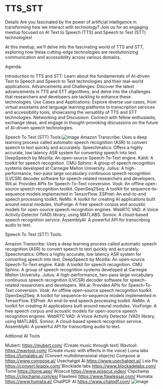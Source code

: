 # TTS_STT

Details
Are you fascinated by the power of artificial intelligence in transforming how we interact with technology? Join us for an engaging meetup focused on AI Text to Speech (TTS) and Speech to Text (STT) technologies!

At this meetup, we'll delve into the fascinating world of TTS and STT, exploring how these cutting-edge technologies are revolutionizing communication and accessibility across various domains.

Agenda:

Introduction to TTS and STT: Learn about the fundamentals of AI-driven Text to Speech and Speech to Text technologies and their real-world applications.
Advancements and Challenges: Discover the latest advancements in TTS and STT algorithms, and delve into the challenges that researchers and developers are tackling to enhance these technologies.
Use Cases and Applications: Explore diverse use cases, from virtual assistants and language learning platforms to transcription services and accessibility tools, showcasing the versatility of TTS and STT technologies.
Networking and Discussion: Connect with fellow enthusiasts, exchange ideas, and engage in thought-provoking discussions on the future of AI-driven speech technologies.

Speech To Text (STT) Tools:![image](https://github.com/achocoza/TTS_STT/assets/933022/7b2a05d9-5794-4e0d-a211-f66c947ad4f3)
Amazon Transcribe: Uses a deep learning process called automatic speech recognition (ASR) to convert speech to text quickly and accurately.
Speechmatics: Offers a highly accurate, low latency ASR system for converting speech into text.
DeepSpeech by Mozilla: An open-source Speech-To-Text engine.
Kaldi: A toolkit for speech recognition.
CMU Sphinx: A group of speech recognition systems developed at Carnegie Mellon University.
Julius: A high-performance, two-pass large vocabulary continuous speech recognition (LVCSR) decoder software for speech-related researchers and developers.
Wit.ai: Provides APIs for Speech-To-Text conversion.
Vosk: An offline open-source speech recognition toolkit.
OpenSeq2Seq: A toolkit for sequence-to-sequence models implemented in TensorFlow.
ESPnet: An end-to-end speech processing toolkit.
NeMo: A toolkit for creating AI applications built around neural modules.
VoxForge: A free speech corpus and acoustic models for open-source speech recognition engines.
WebRTC VAD: A Voice Activity Detector (VAD) library, using MATLABS.
Soniox: A cloud-based speech recognition service.
AssemblyAI: A powerful API for transcribing audio to text.

Speech To Text (STT) Tools:

Amazon Transcribe: Uses a deep learning process called automatic speech recognition (ASR) to convert speech to text quickly and accurately.
Speechmatics: Offers a highly accurate, low latency ASR system for converting speech into text.
DeepSpeech by Mozilla: An open-source Speech-To-Text engine.
Kaldi: A toolkit for speech recognition.
CMU Sphinx: A group of speech recognition systems developed at Carnegie Mellon University.
Julius: A high-performance, two-pass large vocabulary continuous speech recognition (LVCSR) decoder software for speech-related researchers and developers.
Wit.ai: Provides APIs for Speech-To-Text conversion.
Vosk: An offline open-source speech recognition toolkit.
OpenSeq2Seq: A toolkit for sequence-to-sequence models implemented in TensorFlow.
ESPnet: An end-to-end speech processing toolkit.
NeMo: A toolkit for creating AI applications built around neural modules.
VoxForge: A free speech corpus and acoustic models for open-source speech recognition engines.
WebRTC VAD: A Voice Activity Detector (VAD) library, using MATLABS.
Soniox: A cloud-based speech recognition service.
AssemblyAI: A powerful API for transcribing audio to text.



Aditional AI Tools

Mubert: https://mubert.com/ (Create music through text)
Wavtool: https://wavtool.com/ (Create music with effects in the voice)
Luma labs https://lumalabs.ai/ (Convert multidimensional objects)
Compose ai https://www.compose.ai/ 
Usechatgpt AI https://www.usechatgpt.ai/ 
Leia Pix https://convert.leiapix.com/ 
Blocklade labs https://www.blockadelabs.com/ 
Tome https://tome.app/ 
Wisecut https://www.wisecut.video/ 
Clipchamp https://clipchamp.com/es/ 
Flawlees https://www.flawlessai.com/ 
Humata: https://www.humata.ai/ 
ChatPDF AI https://www.chatpdf.com/
![image](https://github.com/achocoza/TTS_STT/assets/933022/f6279ad8-379e-4085-b607-4bcff99eecdc)
